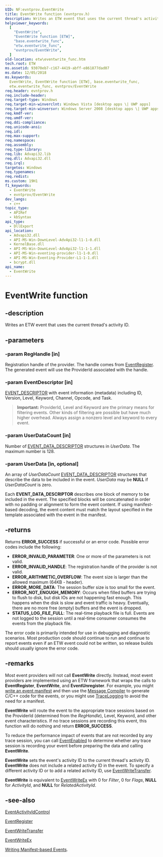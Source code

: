 ```yaml
---
UID: NF:evntprov.EventWrite
title: EventWrite function (evntprov.h)
description: Writes an ETW event that uses the current thread's activity ID.
helpviewer_keywords:
  [
    "EventWrite",
    "EventWrite function [ETW]",
    "base.eventwrite_func",
    "etw.eventwrite_func",
    "evntprov/EventWrite",
  ]
old-location: etw\eventwrite_func.htm
tech.root: ETW
ms.assetid: 93070eb7-c167-4419-abff-e861877dad07
ms.date: 12/05/2018
ms.keywords:
  EventWrite, EventWrite function [ETW], base.eventwrite_func,
  etw.eventwrite_func, evntprov/EventWrite
req.header: evntprov.h
req.include-header:
req.target-type: Windows
req.target-min-winverclnt: Windows Vista [desktop apps \| UWP apps]
req.target-min-winversvr: Windows Server 2008 [desktop apps \| UWP apps]
req.kmdf-ver:
req.umdf-ver:
req.ddi-compliance:
req.unicode-ansi:
req.idl:
req.max-support:
req.namespace:
req.assembly:
req.type-library:
req.lib: Advapi32.lib
req.dll: Advapi32.dll
req.irql:
targetos: Windows
req.typenames:
req.redist:
ms.custom: 19H1
f1_keywords:
  - EventWrite
  - evntprov/EventWrite
dev_langs:
  - c++
topic_type:
  - APIRef
  - kbSyntax
api_type:
  - DllExport
api_location:
  - Advapi32.dll
  - API-MS-Win-DownLevel-AdvApi32-l1-1-0.dll
  - KernelBase.dll
  - API-MS-Win-DownLevel-AdvApi32-l1-1-1.dll
  - API-MS-Win-eventing-provider-l1-1-0.dll
  - API-MS-Win-Eventing-Provider-L1-1-1.dll
  - bcrypt.dll
api_name:
  - EventWrite
---
```


# EventWrite function

## -description

Writes an ETW event that uses the current thread's activity ID.

## -parameters

### -param RegHandle [in]

Registration handle of the provider. The handle comes from
[EventRegister](/windows/desktop/api/evntprov/nf-evntprov-eventregister). The
generated event will use the ProviderId associated with the handle.

### -param EventDescriptor [in]

[EVENT_DESCRIPTOR](/windows/desktop/api/evntprov/ns-evntprov-event_descriptor)
with event information (metadata) including ID, Version, Level, Keyword,
Channel, Opcode, and Task.

> **Important:** ProviderId, Level and Keyword are the primary means for
> filtering events. Other kinds of filtering are possible but have much higher
> overhead. Always assign a nonzero level and keyword to every event.

### -param UserDataCount [in]

Number of
[EVENT_DATA_DESCRIPTOR](/windows/desktop/api/evntprov/ns-evntprov-event_data_descriptor)
structures in _UserData_. The maximum number is 128.

### -param UserData [in, optional]

An array of _UserDataCount_
[EVENT_DATA_DESCRIPTOR](/windows/desktop/api/evntprov/ns-evntprov-event_data_descriptor)
structures that describe the data to be included in the event. _UserData_ may be
**NULL** if _UserDataCount_ is zero.

Each **EVENT_DATA_DESCRIPTOR** describes one block of memory to be included in
the event. The specified blocks will be concatenated in order with no padding or
alignment to form the event content. If using manifest-based decoding, the event
content must match the layout specified in the template associated with the
event in the manifest.

## -returns

Returns **ERROR_SUCCESS** if successful or an error code. Possible error codes
include the following:

- **ERROR_INVALID_PARAMETER**: One or more of the parameters is not valid.
- **ERROR_INVALID_HANDLE**: The registration handle of the provider is not
  valid.
- **ERROR_ARITHMETIC_OVERFLOW**: The event size is larger than the allowed
  maximum (64KB - header).
- **ERROR_MORE_DATA**: The session buffer size is too small for the event.
- **ERROR_NOT_ENOUGH_MEMORY**: Occurs when filled buffers are trying to flush to
  disk, but disk IOs are not happening fast enough. This happens when the disk
  is slow and event traffic is heavy. Eventually, there are no more free (empty)
  buffers and the event is dropped.
- **STATUS_LOG_FILE_FULL**: The real-time playback file is full. Events are not
  logged to the session until a real-time consumer consumes the events from the
  playback file.

The error code is primarily intended for use in debugging and diagnostic
scenarios. Most production code should continue to run and continue to report
events even if an ETW event could not be written, so release builds should
usually ignore the error code.

## -remarks

Most event providers will not call **EventWrite** directly. Instead, most event
providers are implemented using an ETW framework that wraps the calls to
**EventRegister**, **EventWrite**, and **EventUnregister**. For example, you
might
[write an event manifest](/windows/win32/etw/writing-manifest-based-events) and
then use the [Message Compiler](/windows/win32/wes/message-compiler--mc-exe-) to
generate C/C++ code for the events, or you might use
[TraceLogging](/windows/win32/tracelogging/trace-logging-portal) to avoid the
need for a manifest.

**EventWrite** will route the event to the appropriate trace sessions based on
the ProviderId (determined from the _RegHandle_), Level, Keyword, and other
event characteristics. If no trace sessions are recording this event, this
function will do nothing and return **ERROR_SUCCESS**.

To reduce the performance impact of events that are not recorded by any trace
session, you can call
[EventEnabled](/windows/win32/api/evntprov/nf-evntprov-eventenabled) to
determine whether any trace session is recording your event before preparing the
data and calling **EventWrite**.

**EventWrite** sets the event's activity ID to the current thread's activity ID.
**EventWrite** does not include a related activity ID in the event. To specify a
different activity ID or to add a related activity ID, use
[EventWriteTransfer](/windows/win32/api/evntprov/nf-evntprov-eventwritetransfer).

**EventWrite** is equivalent to
[EventWriteEx](/windows/win32/api/evntprov/nf-evntprov-eventwriteex) with 0 for
_Filter_, 0 for _Flags_, **NULL** for _ActivityId_, and **NULL** for
_RelatedActivityId_.

## -see-also

[EventActivityIdControl](/windows/desktop/api/evntprov/nf-evntprov-eventactivityidcontrol)

[EventRegister](/windows/desktop/api/evntprov/nf-evntprov-eventregister)

[EventWriteTransfer](/windows/desktop/api/evntprov/nf-evntprov-eventwritetransfer)

[EventWriteEx](/windows/win32/api/evntprov/nf-evntprov-eventwriteex)

[Writing Manifest-based Events](/windows/desktop/ETW/writing-manifest-based-events).

